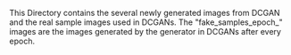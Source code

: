 This Directory contains the several newly generated images from DCGAN and the real sample images used in DCGANs.
The "fake_samples_epoch_" images are the images generated by the generator in DCGANs after every epoch.
